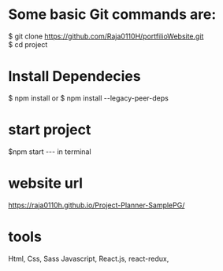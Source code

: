 # Some basic Git commands are:

$ git clone https://github.com/Raja0110H/portfilioWebsite.git      
$ cd project 

# Install  Dependecies

$ npm install
or
$ npm install --legacy-peer-deps

# start project 
$npm start --- in terminal
  
# website url  
https://raja0110h.github.io/Project-Planner-SamplePG/

# tools

Html,
Css,
Sass
Javascript,
React.js,
react-redux,

